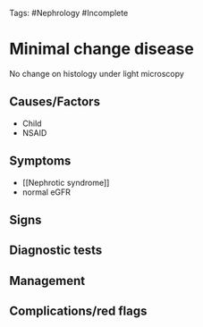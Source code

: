 Tags: #Nephrology #Incomplete 
# Minimal change disease

No change on histology under light microscopy

## Causes/Factors
- Child
- NSAID


## Symptoms
- [[Nephrotic syndrome]]
- normal eGFR

## Signs

## Diagnostic tests

## Management

## Complications/red flags
